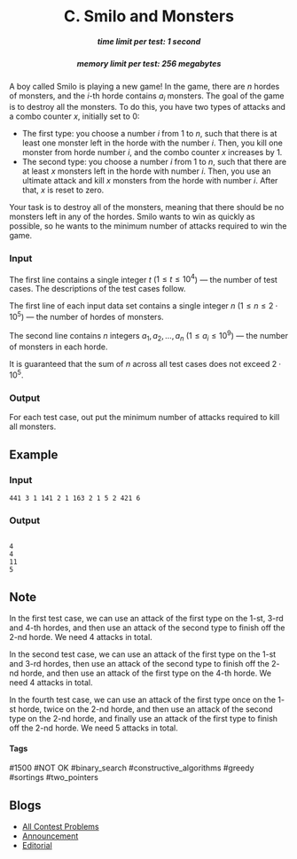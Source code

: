<h1 style='text-align: center;'> C. Smilo and Monsters</h1>

<h5 style='text-align: center;'>time limit per test: 1 second</h5>
<h5 style='text-align: center;'>memory limit per test: 256 megabytes</h5>

A boy called Smilo is playing a new game! In the game, there are $n$ hordes of monsters, and the $i$-th horde contains $a_i$ monsters. The goal of the game is to destroy all the monsters. To do this, you have two types of attacks and a combo counter $x$, initially set to $0$:

* The first type: you choose a number $i$ from $1$ to $n$, such that there is at least one monster left in the horde with the number $i$. Then, you kill one monster from horde number $i$, and the combo counter $x$ increases by $1$.
* The second type: you choose a number $i$ from $1$ to $n$, such that there are at least $x$ monsters left in the horde with number $i$. Then, you use an ultimate attack and kill $x$ monsters from the horde with number $i$. After that, $x$ is reset to zero.

Your task is to destroy all of the monsters, meaning that there should be no monsters left in any of the hordes. Smilo wants to win as quickly as possible, so he wants to the minimum number of attacks required to win the game. 

### Input

The first line contains a single integer $t$ ($1 \leq t \leq 10^4$) — the number of test cases. The descriptions of the test cases follow.

The first line of each input data set contains a single integer $n$ ($1 \leq n \leq 2 \cdot 10^5$) — the number of hordes of monsters.

The second line contains $n$ integers $a_1, a_2, \ldots, a_n$ ($1 \leq a_i \leq 10^9$) — the number of monsters in each horde.

It is guaranteed that the sum of $n$ across all test cases does not exceed $2 \cdot {10^5}$.

### Output

For each test case, out put the minimum number of attacks required to kill all monsters.

## Example

### Input


```text
441 3 1 141 2 1 163 2 1 5 2 421 6
```
### Output

```text

4
4
11
5

```
## Note

In the first test case, we can use an attack of the first type on the $1$-st, $3$-rd and $4$-th hordes, and then use an attack of the second type to finish off the $2$-nd horde. We need $4$ attacks in total.

In the second test case, we can use an attack of the first type on the $1$-st and $3$-rd hordes, then use an attack of the second type to finish off the $2$-nd horde, and then use an attack of the first type on the $4$-th horde. We need $4$ attacks in total.

In the fourth test case, we can use an attack of the first type once on the $1$-st horde, twice on the $2$-nd horde, and then use an attack of the second type on the $2$-nd horde, and finally use an attack of the first type to finish off the $2$-nd horde. We need $5$ attacks in total.



#### Tags 

#1500 #NOT OK #binary_search #constructive_algorithms #greedy #sortings #two_pointers 

## Blogs
- [All Contest Problems](../Codeforces_Round_907_(Div._2).md)
- [Announcement](../blogs/Announcement.md)
- [Editorial](../blogs/Editorial.md)
